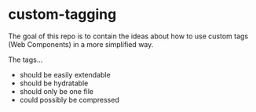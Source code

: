 # custom-tagging

The goal of this repo is to contain the ideas about how to use custom tags (Web Components) in a more simplified way.

The tags...
 - should be easily extendable
 - should be hydratable
 - should only be one file
 - could possibly be compressed